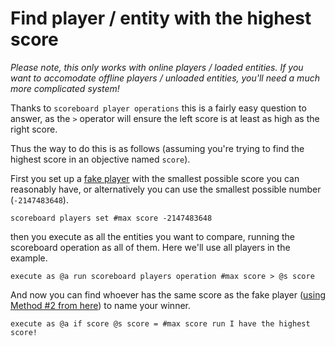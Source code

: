 # Find player / entity with the highest score

_Please note, this only works with online players / loaded entities. If you want to accomodate offline players / unloaded entities, you'll need a much more complicated system!_

Thanks to `scoreboard player operations` this is a fairly easy question to answer, as the `>` operator will ensure the left score is at least as high as the right score.

Thus the way to do this is as follows (assuming you're trying to find the highest score in an objective named `score`).

First you set up a [fake player](/wiki/questions/fakeplayer) with the smallest possible score you can reasonably have, or alternatively you can use the smallest possible number (`-2147483648`).

    scoreboard players set #max score -2147483648

then you execute as all the entities you want to compare, running the scoreboard operation as all of them. Here we'll use all players in the example.

    execute as @a run scoreboard players operation #max score > @s score

And now you can find whoever has the same score as the fake player ([using Method #2 from here](/wiki/questions/findsamescoreentity/)) to name your winner.

    execute as @a if score @s score = #max score run I have the highest score!
